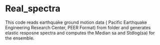# Real_spectra

This code reads earthquake ground motion data ( Pacific Earthquake Engineering Research Center, PEER Format) from folder and generates
elastic resposne spectra and computes the Median sa and Stdlog(sa) for 
the ensemble.
